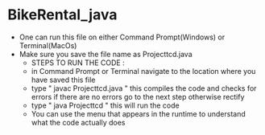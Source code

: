 # BikeRental_java
- One can run this file on either Command Prompt(Windows) or Terminal(MacOs)
- Make sure you save the file name as Projecttcd.java
  - STEPS TO RUN THE CODE :
  - in Command Prompt or Terminal navigate to the location where you have saved this file
  - type " javac Projecttcd.java " this compiles the code and checks for errors if there are no errors go to the next step otherwise rectify
  - type " java Projecttcd " this will run the code
  - You can use the menu that appears  in the runtime to understand what the code actually does
